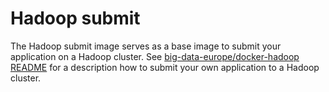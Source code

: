 # Hadoop submit

The Hadoop submit image serves as a base image to submit your application on a Hadoop cluster. See [big-data-europe/docker-hadoop README](https://github.com/big-data-europe/docker-hadoop) for a description how to submit your own application to a Hadoop cluster.
